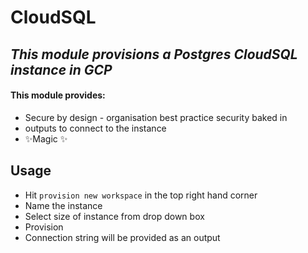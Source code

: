 # CloudSQL 
## _This module provisions a Postgres CloudSQL instance in GCP_

#### This module provides:

- Secure by design - organisation best practice security baked in
- outputs to connect to the instance
- ✨Magic ✨

## Usage

- Hit ``` provision new workspace ``` in the top right hand corner
- Name the instance
- Select size of instance from drop down box
- Provision
- Connection string will be provided as an output
